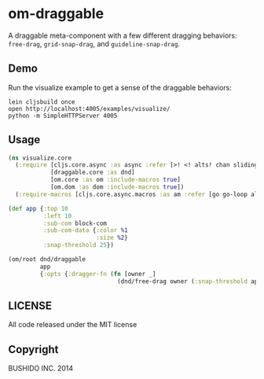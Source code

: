 # om-draggable

A draggable meta-component with a few different dragging behaviors: `free-drag`, `grid-snap-drag`, and `guideline-snap-drag`.

## Demo

Run the visualize example to get a sense of the draggable behaviors:

    lein cljsbuild once
    open http://localhost:4005/examples/visualize/
    python -m SimpleHTTPServer 4005


## Usage

```clj
(ns visualize.core
  (:require [cljs.core.async :as async :refer [>! <! alts! chan sliding-buffer put! close!]]
            [draggable.core :as dnd]
            [om.core :as om :include-macros true]
            [om.dom :as dom :include-macros true])
  (:require-macros [cljs.core.async.macros :as am :refer [go go-loop alt!]]))

(def app {:top 10
          :left 10
          :sub-com block-com
          :sub-com-data {:color %1
                         :size %2}
          :snap-threshold 25})

(om/root dnd/draggable
         app
         {:opts {:dragger-fn (fn [owner _]
                               (dnd/free-drag owner (:snap-threshold app)))}})
```

## LICENSE

All code released under the MIT license

## Copyright

BUSHIDO INC. 2014
